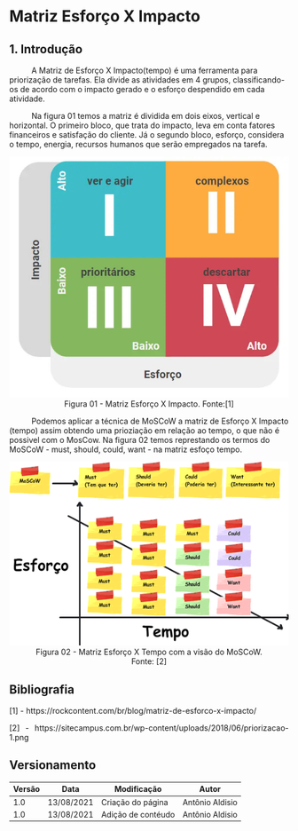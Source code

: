 # Matriz  Esforço X Impacto
##  1. Introdução
<p style="text-indent: 40px; align="justify"> 
A Matriz de Esforço X Impacto(tempo) é uma ferramenta para priorização de tarefas. Ela divide as atividades em 4 grupos, classificando-os de acordo com o impacto gerado e o esforço despendido em cada atividade.
</p>

<p style="text-indent: 40px; align="justify"> 
Na figura 01 temos a matriz é dividida em dois eixos, vertical e horizontal. O primeiro bloco, que trata do impacto, leva em conta fatores financeiros e satisfação do cliente. Já o segundo bloco, esforço, considera o tempo, energia, recursos humanos que serão empregados na tarefa.
</p>

<center>
<img width="600px" src="../../../assets/imgs/matrixdeEsforco.jpeg" alt="matrixdeEsforco">
<figcaption>Figura 01 - Matriz  Esforço X Impacto. Fonte:[1] </figcaption>
</center>

<p style="text-indent: 40px; align="justify"> 
Podemos aplicar a técnica de MoSCoW a matriz de Esforço X Impacto (tempo) assim obtendo uma prioziação em relação ao tempo, o que não é possivel com o MosCow. Na figura 02 temos represtando os termos do MoSCoW - must, should, could, want - na matriz esfoço tempo.
</p>

<center>
<img width="600px" src="../../../assets/imgs/esforcoXtempo.png" alt="esforcoXtempo">
<figcaption>Figura 02 - Matriz  Esforço X Tempo com a visão do MoSCoW. <br> Fonte: [2]</figcaption>
</center>


## Bibliografia <a id="Bibliografia"></a>
<p align = "justify"> [1] - https://rockcontent.com/br/blog/matriz-de-esforco-x-impacto/</p>
<p align = "justify"> [2] - https://sitecampus.com.br/wp-content/uploads/2018/06/priorizacao-1.png</p>


## Versionamento

<center>

| Versão | Data | Modificação | Autor |
|--|--|--|--|
| 1.0 | 13/08/2021 | Criação do página | Antônio Aldisio |
| 1.0 | 13/08/2021 | Adição de contéudo | Antônio Aldisio |


</center>
